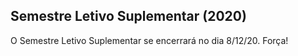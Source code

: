 ## Semestre Letivo Suplementar (2020)

O Semestre Letivo Suplementar se encerrará no dia 8/12/20. Força!
